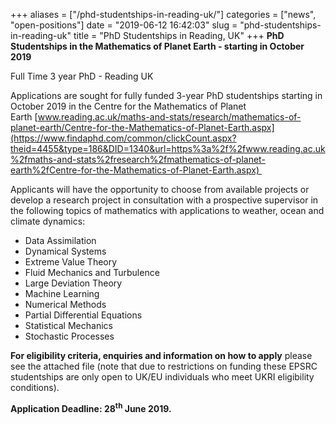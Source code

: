 +++
aliases = ["/phd-studentships-in-reading-uk/"]
categories = ["news", "open-positions"]
date = "2019-06-12 16:42:03"
slug = "phd-studentships-in-reading-uk"
title = "PhD Studentships in Reading, UK"
+++
**PhD Studentships in the Mathematics of Planet Earth - starting in
October 2019**

Full Time 3 year PhD - Reading UK

Applications are sought for fully funded 3-year PhD studentships
starting in October 2019 in the Centre for the Mathematics of Planet
Earth [www.reading.ac.uk/maths-and-stats/research/mathematics-of-planet-earth/Centre-for-the-Mathematics-of-Planet-Earth.aspx](https://www.findaphd.com/common/clickCount.aspx?theid=4455&type=186&DID=1340&url=https%3a%2f%2fwww.reading.ac.uk%2fmaths-and-stats%2fresearch%2fmathematics-of-planet-earth%2fCentre-for-the-Mathematics-of-Planet-Earth.aspx) 

Applicants will have the opportunity to choose from available projects
or develop a research project in consultation with a prospective
supervisor in the following topics of mathematics with applications to
weather, ocean and climate dynamics:

-   Data Assimilation
-   Dynamical Systems
-   Extreme Value Theory
-   Fluid Mechanics and Turbulence
-   Large Deviation Theory
-   Machine Learning
-   Numerical Methods
-   Partial Differential Equations
-   Statistical Mechanics
-   Stochastic Processes

**For eligibility criteria, enquiries and information on how to apply**
please see the attached file (note that due to restrictions on funding
these EPSRC studentships are only open to UK/EU individuals who meet
UKRI eligibility conditions).

**Application Deadline: 28<sup>th</sup> June 2019.**
